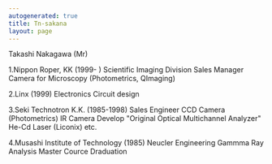 ```yaml
---
autogenerated: true
title: Tn-sakana
layout: page
---
```


Takashi Nakagawa (Mr)

1.Nippon Roper, KK (1999- ) Scientific Imaging Division Sales Manager
Camera for Microscopy (Photometrics, QImaging)

2.Linx (1999) Electronics Circuit design

3.Seki Technotron K.K. (1985-1998) Sales Engineer CCD Camera
(Photometrics) IR Camera Develop "Original Optical Multichannel
Analyzer" He-Cd Laser (Liconix) etc.

4.Musashi Institute of Technology (1985) Neucler Engineering Gammma Ray
Analysis Master Cource Draduation
